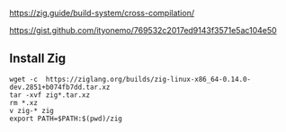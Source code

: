 https://zig.guide/build-system/cross-compilation/

https://gist.github.com/ityonemo/769532c2017ed9143f3571e5ac104e50


## Install Zig
```
wget -c  https://ziglang.org/builds/zig-linux-x86_64-0.14.0-dev.2851+b074fb7dd.tar.xz
tar -xvf zig*.tar.xz
rm *.xz
v zig-* zig
export PATH=$PATH:$(pwd)/zig
```
